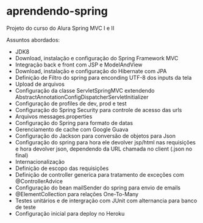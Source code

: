 # aprendendo-spring
Projeto do curso do Alura Spring MVC I e II

Assuntos abordados:
- JDK8
- Download, instalação e configuração do Spring Framework MVC
- Integração back e front com JSP e ModelAndView
- Download, instalação e configuração do Hibernate com JPA
- Definição de Filtro do spring para enconding UTF-8 dos inputs da tela
- Upload de arquivos
- Configuração da classe ServletSpringMVC extendendo AbstractAnnotationConfigDispatcherServletInitializer
- Configuração de profiles de dev, prod e test
- Configuração do Spring Security para controle de acesso das urls
- Arquivos messages.properties
- Configuração do Spring para formato de datas
- Gerenciamento de cache com Google Guava
- Configuração do Jackson para conversão de objetos para Json
- Configuração do spring para hora ele devolver jsp/html nas requisições e hora devolver json, dependendo da URL chamada no client (.json no final)
- Internacionalização
- Definição de escopo das requisições
- Definição de controller generica para tratamento de exceções com @ControllerAdvice
- Configuração do bean mailSender do spring para envio de emails
- @ElementCollection para relações One-To-Many
- Testes unitários e de intergração com JUnit com alternancia para banco de teste
- Configuração inicial para deploy no Heroku

